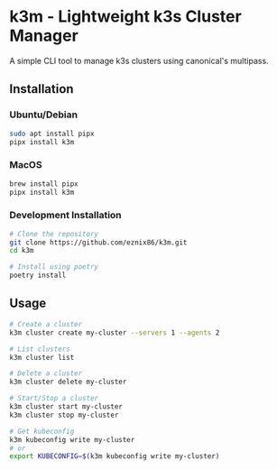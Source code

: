 # k3m - Lightweight k3s Cluster Manager

A simple CLI tool to manage k3s clusters using canonical's multipass.

## Installation

### Ubuntu/Debian
```bash
sudo apt install pipx
pipx install k3m
```

### MacOS
```bash
brew install pipx
pipx install k3m
```

### Development Installation
```bash
# Clone the repository
git clone https://github.com/eznix86/k3m.git
cd k3m

# Install using poetry
poetry install
```

## Usage

```bash
# Create a cluster
k3m cluster create my-cluster --servers 1 --agents 2

# List clusters
k3m cluster list

# Delete a cluster
k3m cluster delete my-cluster

# Start/Stop a cluster
k3m cluster start my-cluster
k3m cluster stop my-cluster

# Get kubeconfig
k3m kubeconfig write my-cluster
# or
export KUBECONFIG=$(k3m kubeconfig write my-cluster)
```
